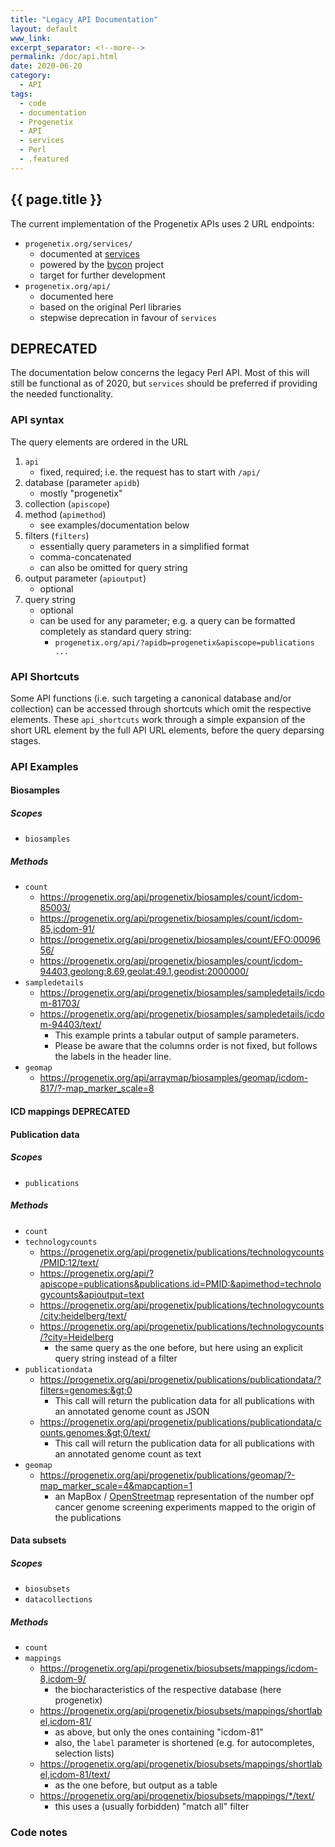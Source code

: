 ```yaml
---
title: "Legacy API Documentation"
layout: default
www_link:
excerpt_separator: <!--more-->
permalink: /doc/api.html
date: 2020-06-20
category:
  - API
tags:
  - code
  - documentation
  - Progenetix
  - API
  - services
  - Perl
  - .featured
---
```


## {{ page.title }}

The current implementation of the Progenetix APIs uses 2 URL endpoints:

* `progenetix.org/services/`
  - documented at [services](/doc/services/services.html)
  - powered by the [bycon](http://github.com/progenetix/bycon/) project
  - target for further development
* `progenetix.org/api/`
  - documented here
  - based on the original Perl libraries
  - stepwise deprecation in favour of `services`

<!--more-->

## DEPRECATED

The documentation below concerns the legacy Perl API. Most of this will still
be functional as of 2020, but `services` should be preferred if providing the
needed functionality.

### API syntax

The query elements are ordered in the URL

1. `api`
    - fixed, required; i.e. the request has to start with `/api/`
2. database (parameter `apidb`)
    - mostly "progenetix"
3. collection (`apiscope`)
4. method (`apimethod`)
    - see examples/documentation below
5. filters (`filters`)
    - essentially query parameters in a simplified format
    - comma-concatenated
    - can also be omitted for query string
6. output parameter (`apioutput`)
    - optional
7. query string
    - optional
    - can be used for any parameter; e.g. a query can be formatted completely
    as standard query string:
        * `progenetix.org/api/?apidb=progenetix&apiscope=publications ...`

### API Shortcuts

Some API functions (i.e. such targeting a canonical database and/or collection)
can be accessed through shortcuts which omit the respective elements. These
`api_shortcuts` work through a simple expansion of the short URL element by
the full API URL elements, before the query deparsing stages.

### API Examples

#### Biosamples

##### Scopes

* `biosamples`

##### Methods

* `count`
    - <https://progenetix.org/api/progenetix/biosamples/count/icdom-85003/>
    - <https://progenetix.org/api/progenetix/biosamples/count/icdom-85,icdom-91/>
    - <https://progenetix.org/api/progenetix/biosamples/count/EFO:0009656/>
    - <https://progenetix.org/api/progenetix/biosamples/count/icdom-94403,geolong:8.69,geolat:49.1,geodist:2000000/>
* `sampledetails`
    - <https://progenetix.org/api/progenetix/biosamples/sampledetails/icdom-81703/>
    - <https://progenetix.org/api/progenetix/biosamples/sampledetails/icdom-94403/text/>
        * This example prints a tabular output of sample parameters.
        * Please be aware that the columns order is not fixed, but follows the
        labels in the header line.
* `geomap`
    - <https://progenetix.org/api/arraymap/biosamples/geomap/icdom-817/?-map_marker_scale=8>

#### ICD mappings **DEPRECATED**

<!--
##### Scopes

* `icdmaps`

The `icdmaps` collection reflects data from the
["ICDontologies"](https://github.com/progenetix/ICDontologies/) project which
provides mappings between ICD-O 3 Morphology & Topography codes and the NCIt
cancer core codes.

##### Methods

* `count`
* `ncitcodes`
    - <https://progenetix.org/api/progenetix/icdmaps/ncitcodes/icdom-85003,icdot-C50/>   
        * retrieving the matching NCIT code(s) from an input of comma-separated
        icdom and icdot values, as key (code) : value (label) objects
* `equivalents`
    - <https://progenetix.org/api/progenetix/icdmaps/equivalents/icdom-85,icdot-C50/>  
        * as in the example above, but by a) stemmming the query parameters and
        b) removing the `ncitcodes` format argument, the response will now be a
        list of matched data objects (inputs and equivalents)
-->

#### Publication data

##### Scopes

* `publications`

##### Methods

* `count`
* `technologycounts`
    * <https://progenetix.org/api/progenetix/publications/technologycounts/PMID:12/text/>
    * <https://progenetix.org/api/?apiscope=publications&publications.id=PMID:&apimethod=technologycounts&apioutput=text>
    * <https://progenetix.org/api/progenetix/publications/technologycounts/city:heidelberg/text/>
    * <https://progenetix.org/api/progenetix/publications/technologycounts/?city=Heidelberg>
        - the same query as the one before, but here using an explicit query string
        instead of a filter
* `publicationdata`
    * <https://progenetix.org/api/progenetix/publications/publicationdata/?filters=genomes:&gt;0>
        - This call will return the publication data for all publications with
        an annotated genome count as JSON
    * <https://progenetix.org/api/progenetix/publications/publicationdata/counts.genomes:&gt;0/text/>
        - This call will return the publication data for all publications with  an annotated genome count as text
* `geomap`
    * <https://progenetix.org/api/progenetix/publications/geomap/?-map_marker_scale=4&mapcaption=1>
        - an MapBox / [OpenStreetmap](http://openstreetmap.org) representation
        of the number opf cancer genome screening experiments mapped to the
        origin of the publications


#### Data subsets

##### Scopes

* `biosubsets`
* `datacollections`

##### Methods

* `count`
* `mappings`  
    - <https://progenetix.org/api/progenetix/biosubsets/mappings/icdom-8,icdom-9/>  
        * the biocharacteristics of the respective database (here progenetix)  
    - <https://progenetix.org/api/progenetix/biosubsets/mappings/shortlabel,icdom-81/>  
        * as above, but only the ones containing "icdom-81"  
        * also, the `label` parameter is shortened (e.g. for autocompletes, selection
        lists)  
    - <https://progenetix.org/api/progenetix/biosubsets/mappings/shortlabel,icdom-81/text/>  
        * as the one before, but output as a table  
    - <https://progenetix.org/api/progenetix/biosubsets/mappings/*/text/>  
        * this uses a (usually forbidden) "match all" filter  

### Code notes
